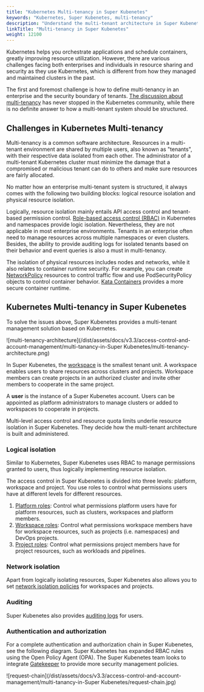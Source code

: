 ```yaml
---
title: "Kubernetes Multi-tenancy in Super Kubenetes"
keywords: "Kubernetes, Super Kubenetes, multi-tenancy"
description: "Understand the multi-tenant architecture in Super Kubenetes."
linkTitle: "Multi-tenancy in Super Kubenetes"
weight: 12100
---
```


Kubernetes helps you orchestrate applications and schedule containers, greatly improving resource utilization. However, there are various challenges facing both enterprises and individuals in resource sharing and security as they use Kubernetes, which is different from how they managed and maintained clusters in the past.

The first and foremost challenge is how to define multi-tenancy in an enterprise and the security boundary of tenants. [The discussion about multi-tenancy](https://docs.google.com/document/d/1fj3yzmeU2eU8ZNBCUJG97dk_wC7228-e_MmdcmTNrZY) has never stopped in the Kubernetes community, while there is no definite answer to how a multi-tenant system should be structured.

## Challenges in Kubernetes Multi-tenancy

Multi-tenancy is a common software architecture. Resources in a multi-tenant environment are shared by multiple users, also known as "tenants", with their respective data isolated from each other. The administrator of a multi-tenant Kubernetes cluster must minimize the damage that a compromised or malicious tenant can do to others and make sure resources are fairly allocated.

No matter how an enterprise multi-tenant system is structured, it always comes with the following two building blocks: logical resource isolation and physical resource isolation.           

Logically, resource isolation mainly entails API access control and tenant-based permission control. [Role-based access control (RBAC)](https://kubernetes.io/docs/reference/access-authn-authz/rbac/) in Kubernetes and namespaces provide logic isolation. Nevertheless, they are not applicable in most enterprise environments. Tenants in an enterprise often need to manage resources across multiple namespaces or even clusters. Besides, the ability to provide auditing logs for isolated tenants based on their behavior and event queries is also a must in multi-tenancy.

The isolation of physical resources includes nodes and networks, while it also relates to container runtime security. For example, you can create [NetworkPolicy](../../pluggable-components/network-policy/) resources to control traffic flow and use PodSecurityPolicy objects to control container behavior. [Kata Containers](https://katacontainers.io/) provides a more secure container runtime.

## Kubernetes Multi-tenancy in Super Kubenetes

To solve the issues above, Super Kubenetes provides a multi-tenant management solution based on Kubernetes.

![multi-tenancy-architecture](/dist/assets/docs/v3.3/access-control-and-account-management/multi-tanancy-in-Super Kubenetes/multi-tenancy-architecture.png)

In Super Kubenetes, the [workspace](../../workspace-administration/what-is-workspace/) is the smallest tenant unit. A workspace enables users to share resources across clusters and projects. Workspace members can create projects in an authorized cluster and invite other members to cooperate in the same project.

A **user** is the instance of a Super Kubenetes account. Users can be appointed as platform administrators to manage clusters or added to workspaces to cooperate in projects.

Multi-level access control and resource quota limits underlie resource isolation in Super Kubenetes. They decide how the multi-tenant architecture is built and administered.

### Logical isolation

Similar to Kubernetes, Super Kubenetes uses RBAC to manage permissions granted to users, thus logically implementing resource isolation.

The access control in Super Kubenetes is divided into three levels: platform, workspace and project. You use roles to control what permissions users have at different levels for different resources.

1. [Platform roles](/docs/v3.3/quick-start/create-workspace-and-project/): Control what permissions platform users have for platform resources, such as clusters, workspaces and platform members.
2. [Workspace roles](/docs/v3.3/workspace-administration/role-and-member-management/): Control what permissions workspace members have for workspace resources, such as projects (i.e. namespaces) and DevOps projects.
3. [Project roles](/docs/v3.3/project-administration/role-and-member-management/): Control what permissions project members have for project resources, such as workloads and pipelines.

### Network isolation

Apart from logically isolating resources, Super Kubenetes also allows you to set [network isolation policies](../../pluggable-components/network-policy/) for workspaces and projects.

### Auditing

Super Kubenetes also provides [auditing logs](../../pluggable-components/auditing-logs/) for users.

### Authentication and authorization

For a complete authentication and authorization chain in Super Kubenetes, see the following diagram. Super Kubenetes has expanded RBAC rules using the Open Policy Agent (OPA). The Super Kubenetes team looks to integrate [Gatekeeper](https://github.com/open-policy-agent/gatekeeper) to provide more security management policies.

![request-chain](/dist/assets/docs/v3.3/access-control-and-account-management/multi-tanancy-in-Super Kubenetes/request-chain.jpg)
